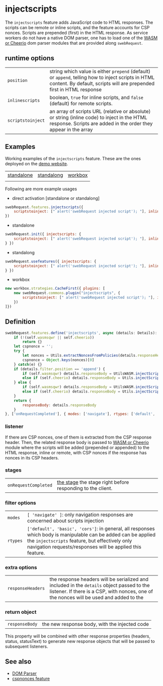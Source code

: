 # injectscripts
The `injectscripts` feature adds JavaScript code to HTML responses. The scripts can be remote or inline scripts, and the feature accounts for CSP nonces. Scripts are prepended (first) in the HTML response. As service workers do not have a native DOM parser, one has to load one of the [WASM or Cheerio](../utils/domparser.md) dom parser modules that are provided along `swebRequest`. 

## runtime options
||| 
|--|--|
`position` | string which value is either `prepend` (default) or `append`, telling how to inject scripts in HTML content. By default, scripts will are prepended first in HTML response
`inlinescripts` | boolean, `true` for inline scripts, and `false` (default) for remote scripts.
`scriptstoinject` | an array of scripts URL (relative or absolute) or string (inline code) to inject in the HTML response. Scripts are added in the order they appear in the array

## Examples
Working examples of the `injectscripts` feature. These are the ones deployed on the [demo website](https://swebrequest.doitsec.net/sqwrfeatures.htm). 

||||
|--|--|--|
[standalone](../examples/injectscripts.js) | [standalong](../examples/uinjectscripts.js) | [workbox](../examples/winjectscripts.js) 
|||

Following are more example usages
- direct activation [standalone or standalong]
```javascript
swebRequest.features.injectscripts({
    scriptstoinject: [" alert('swebRequest injected script'); "], inlinescripts: true
}) 
```
- standalone
```javascript
swebRequest.init({ injectscripts: {
    scriptstoinject: [" alert('swebRequest injected script'); "], inlinescripts: true
} })
```
- standalong
```javascript
swebRequest.usefeatures({ injectscripts: {
    scriptstoinject: [" alert('swebRequest injected script'); "], inlinescripts: true
} })
```
- workbox
```javascript
new workbox.strategies.CacheFirst({ plugins: [ 
    new swebRequest.commons.plugin("injectscripts", {
        scriptstoinject: [" alert('swebRequest injected script'); "], inlinescripts: true
    })
]})
```


## Definition
```javascript
swebRequest.features.define('injectscripts', async (details: Details): Promise<Details> => {
    if (!(self.wasmsqwr || self.cheerio))
        return {}
    let cspnonce = '';
    try {
        let nonces = Utils.extractNoncesFromPolicies(details.responseHeaders['content-security-policy'])
        cspnonce = Object.keys(nonces)[0]
    } catch(e) {}
    if (details.filter.position == 'append') {
        if (self.wasmsqwr) details.responseBody = UtilsWASM.injectScriptsAppend((await details.response.arrayBuffer()), details.filter.scriptstoinject as string[], details.filter.inlinescripts as boolean, cspnonce);
        else if (self.cheerio) details.responseBody = Utils.injectScriptsAppend((await details.response.text()), details.filter.scriptstoinject as string[], details.filter.inlinescripts as boolean, cspnonce)
    } else {
        if (self.wasmsqwr) details.responseBody = UtilsWASM.injectScriptsPrepend((await details.response.arrayBuffer()), details.filter.scriptstoinject as string[], details.filter.inlinescripts as boolean, cspnonce)
        else if (self.cheerio) details.responseBody = Utils.injectScriptsPrepend((await details.response.text()), details.filter.scriptstoinject as string[], details.filter.inlinescripts as boolean, cspnonce)
    }
    return { 
        responseBody: details.responseBody
    }
}, ['onRequestCompleted'], { modes: ['navigate'], rtypes: ['default', 'basic', 'cors'] }, ['responseHeaders']);
```

### listener
If there are CSP nonces, one of them is extracted from the CSP response header. Then, the related response body is passed to [WASM or Cheerio](../utils/domparser.md) module where the scripts will be added (prepended or appended) to the HTML response, inline or remote, with CSP nonces if the response has nonces in its CSP headers. 

### stages 
||| 
|--|--| 
`onRequestCompleted` | [the stage](../stages/onRequestCompleted.md) the stage right before responding to the client. 


### filter options
||| 
|--|--| 
`modes` | `[ 'navigate' ]`: only navigation responses are concerned about scripts injection
`rtypes` | `['default', 'basic', 'cors']`: in general, all responses which body is manipulable can be added can be applied the `injectscripts` feature, but effectively only navigation requests/responses will be applied this feature. 


### extra options
||| 
|--|--|
`responseHeaders` | the response headers will be serialized and included in the `details` object passed to the listener. If there is a CSP, with nonces, one of the nonces will be used and added to the 


### return object
||| 
|--|--|
`responseBody`| the new response body, with the injected code

This property will be combined with other response properties (headers, status, statusText) to generate new response objects that will be passed to subsequent listeners.



## See also
- [DOM Parser](../utils/domparser.md)
- [cspnonces feature](../features/cspnonces.md)